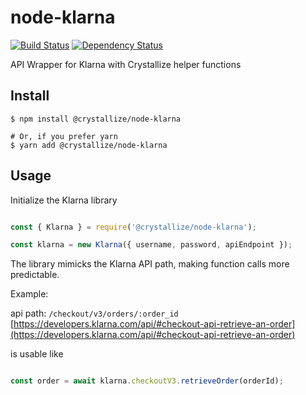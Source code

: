 # node-klarna

[![Build Status](https://github.com/crystallizeApi/node-klarna/workflows/CI/badge.svg)](https://github.com/crystallizeApi/node-klarna/workflows/CI/badge.svg)
[![Dependency Status](https://david-dm.org/crystallizeApi/node-klarna.svg)](https://david-dm.org/crystallizeApi/node-klarna)

API Wrapper for Klarna with Crystallize helper functions

## Install

```shell
$ npm install @crystallize/node-klarna

# Or, if you prefer yarn
$ yarn add @crystallize/node-klarna
```

## Usage 

Initialize the Klarna library

```javascript 

const { Klarna } = require('@crystallize/node-klarna');

const klarna = new Klarna({ username, password, apiEndpoint });

```

The library mimicks the Klarna API path, making function calls more predictable. 


Example: 

api path: `/checkout/v3/orders/:order_id` [https://developers.klarna.com/api/#checkout-api-retrieve-an-order](https://developers.klarna.com/api/#checkout-api-retrieve-an-order)

is usable like

```javascript

const order = await klarna.checkoutV3.retrieveOrder(orderId);

```

